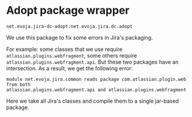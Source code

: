 # Adopt package wrapper
`net.evoja.jira-dc-adopt:net.evoja.jira.dc.adopt`

We use this package to fix some errors in Jira's packaging.

For example: some classes that we use require `atlassian.plugins.webfragment`,
some others require `atlassian.plugins.webfragment.api`. But these two packages have
an intersection. As a result, we get the following error:

```
module net.evoja.jira.common reads package com.atlassian.plugin.web from both
atlassian.plugins.webfragment.api and atlassian.plugins.webfragment
```

Here we take all Jira's classes and compile them to a single jar-based package.


